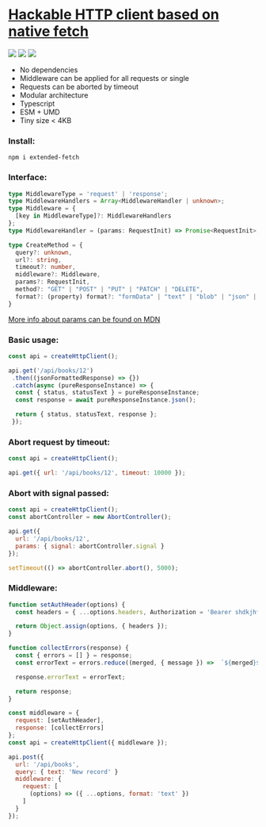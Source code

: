 # [Hackable HTTP client based on native fetch](https://www.npmjs.com/package/extended-fetch)
![](https://img.shields.io/npm/v/extended-fetch?style=flat-square)
![](https://img.shields.io/node/v/extended-fetch?style=flat-square)
![](https://img.shields.io/npm/dm/extended-fetch?style=flat-square)

* No dependencies
* Middleware can be applied for all requests or single
* Requests can be aborted by timeout
* Modular architecture
* Typescript
* ESM + UMD
* Tiny size < 4KB

### **Install:**

```
npm i extended-fetch
```

### **Interface:**

```typescript
type MiddlewareType = 'request' | 'response';
type MiddlewareHandlers = Array<MiddlewareHandler | unknown>;
type Middleware = {
  [key in MiddlewareType]?: MiddlewareHandlers
};
type MiddlewareHandler = (params: RequestInit) => Promise<RequestInit>;

type CreateMethod = {
  query?: unknown,
  url?: string,
  timeout?: number,
  middleware?: Middleware,
  params?: RequestInit,
  method?: "GET" | "POST" | "PUT" | "PATCH" | "DELETE",
  format?: (property) format?: "formData" | "text" | "blob" | "json" | "arrayBuffer">,
}
```

[More info about params can be found on MDN](https://developer.mozilla.org/en-US/docs/Web/API/fetch#parameters)

### **Basic usage:**

```javascript
const api = createHttpClient();

api.get('/api/books/12')
 .then((jsonFormattedResponse) => {})
 .catch(async (pureResponseInstance) => {
  const { status, statusText } = pureResponseInstance;
  const response = await pureResponseInstance.json();

  return { status, statusText, response };
 });
```

### **Abort request by timeout:**

```javascript
const api = createHttpClient();

api.get({ url: '/api/books/12', timeout: 10000 });
```

### **Abort with signal passed:**

```javascript
const api = createHttpClient();
const abortController = new AbortController();

api.get({
  url: '/api/books/12',
  params: { signal: abortController.signal }
});

setTimeout(() => abortController.abort(), 5000);
```

### **Middleware:**

```javascript
function setAuthHeader(options) {
  const headers = { ...options.headers, Authorization = 'Bearer shdkjhf798798jsjjs' };

  return Object.assign(options, { headers });
}

function collectErrors(response) {
  const { errors = [] } = response;
  const errorText = errors.reduce((merged, { message }) =>  `${merged}${message}`, '');

  response.errorText = errorText;

  return response;
}

const middleware = {
  request: [setAuthHeader],
  response: [collectErrors]
};
const api = createHttpClient({ middleware });

api.post({
  url: '/api/books',
  query: { text: 'New record' }
  middleware: {
    request: [
      (options) => ({ ...options, format: 'text' })
    ]
  }
});
```
